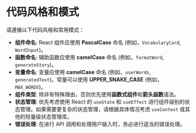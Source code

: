 # 代码风格和模式

请遵循以下代码风格和常用模式：

- **组件命名**: React 组件应使用 **PascalCase** 命名 (例如，`VocabularyCard`, `WordInput`)。
- **函数命名**: 辅助函数应使用 **camelCase** 命名 (例如，`formatWord`, `generateStory`)。
- **变量命名**: 变量应使用 **camelCase** 命名 (例如，`userWords`, `generatedText`)。常量可以使用 **UPPER_SNAKE_CASE** (例如，`MAX_WORDS`)。
- **组件类型**: 除非有特殊理由，否则优先使用**函数式组件**和**箭头函数**语法。
- **状态管理**: 优先考虑使用 React 的 `useState` 和 `useEffect` 进行组件级别的状态管理。如果需要更复杂的状态管理，请根据具体情况考虑 `useContext` 或其他的轻量级状态管理库。
- **错误处理**: 在进行 API 调用和处理用户输入时，务必进行适当的错误处理。
